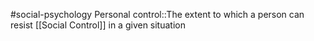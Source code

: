 #social-psychology 
Personal control::The extent to which a person can resist [[Social Control]] in a given situation
<!--SR:!2023-11-08,4,270-->